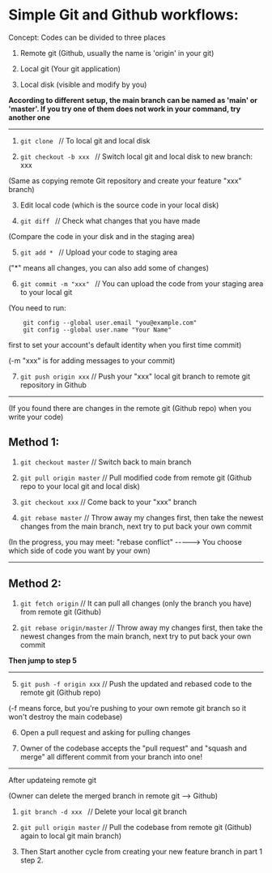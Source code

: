 # Simple Git and Github workflows:

Concept: Codes can be divided to three places

1. Remote git (Github, usually the name is 'origin' in your git)

2. Local git (Your git application)

3. Local disk (visible and modify by you)

**According to different setup, the main branch can be named as 'main' or 'master'. If you try one of them does not work in your command, try another one**

-----------------------------------------------------------

1. ```git clone ``` // To local git and local disk 

2. ```git checkout -b xxx ``` // Switch local git and local disk to new branch: xxx

(Same as copying remote Git repository and create your feature "xxx" branch)

3. Edit local code (which is the source code in your local disk)

4. ```git diff ``` // Check what changes that you have made 

(Compare the code in your disk and in the staging area)

5. ```git add * ``` // Upload your code to staging area 

("*" means all changes, you can also add some of changes)

6. ```git commit -m "xxx" ``` // You can upload the code from your staging area to your local git

(You need to run: 
```
    git config --global user.email "you@example.com"
    git config --global user.name "Your Name"
```
first to set your account's default identity when you first time commit)

(-m "xxx" is for adding messages to your commit)

7. ```git push origin xxx``` // Push your "xxx" local git branch to remote git repository in Github

-----------------------------------------------------------

(If you found there are changes in the remote git (Github repo) when you write your code)

## Method 1:

1. ```git checkout master``` // Switch back to main branch

2. ```git pull origin master``` // Pull modified code from remote git (Github repo to your local git and local disk)

3. ```git checkout xxx``` // Come back to your "xxx" branch

4. ```git rebase master``` // Throw away my changes first, then take the newest changes from the main branch, next try to put back your own commit

(In the progress, you may meet: "rebase conflict" -----> You choose which side of code you want by your own)

---------------------------------------------------------------

## Method 2:

1. ```git fetch origin``` // It can pull all changes (only the branch you have) from remote git (Github)

2. ```git rebase origin/master``` // Throw away my changes first, then take the newest changes from the main branch, next try to put back your own commit

**Then jump to step 5**

---------------------------------------------------------------

5. ```git push -f origin xxx``` // Push the updated and rebased code to the remote git (Github repo)

(-f means force, but you're pushing to your own remote git branch so it won't destroy the main codebase)

6. Open a pull request and asking for pulling changes 

7. Owner of the codebase accepts the "pull request" and "squash and merge" all different commit from your branch into one!

---------------------------------------------------------------

After updateing remote git 

(Owner can delete the merged branch in remote git --> Github)

1. ```git branch -d xxx ``` // Delete your local git branch

2. ```git pull origin master``` // Pull the codebase from remote git (Github) again to local git main branch)

3. Then Start another cycle from creating your new feature branch in part 1 step 2.

